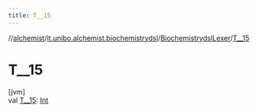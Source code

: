 ```yaml
---
title: T__15
---
```

//[alchemist](../../../index.html)/[it.unibo.alchemist.biochemistrydsl](../index.html)/[BiochemistrydslLexer](index.html)/[T__15](-t__15.html)



# T__15



[jvm]\
val [T__15](-t__15.html): [Int](https://kotlinlang.org/api/latest/jvm/stdlib/kotlin/-int/index.html)




